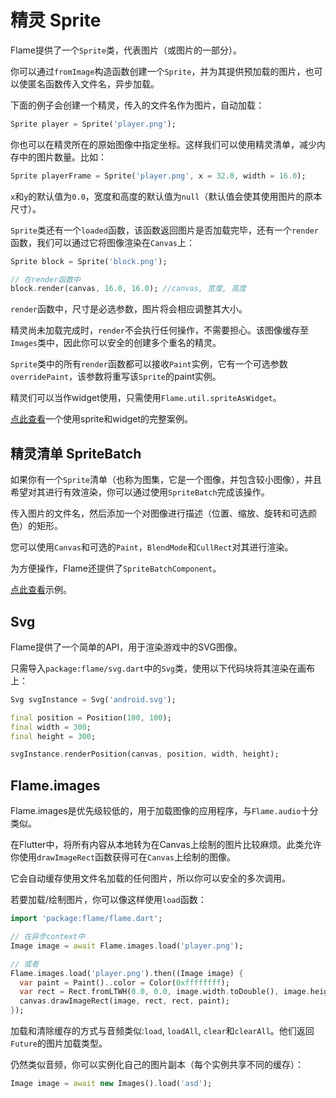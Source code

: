 # 精灵 Sprite
Flame提供了一个`Sprite`类，代表图片（或图片的一部分）。

你可以通过`fromImage`构造函数创建一个`Sprite`，并为其提供预加载的图片，也可以使匿名函数传入文件名，异步加载。

下面的例子会创建一个精灵，传入的文件名作为图片，自动加载：
```dart
Sprite player = Sprite('player.png');
```

你也可以在精灵所在的原始图像中指定坐标。这样我们可以使用精灵清单，减少内存中的图片数量。比如：
```dart
Sprite playerFrame = Sprite('player.png', x = 32.0, width = 16.0);
```

`x`和`y`的默认值为`0.0`，宽度和高度的默认值为`null`（默认值会使其使用图片的原本尺寸）。

`Sprite`类还有一个`loaded`函数，该函数返回图片是否加载完毕，还有一个`render`函数，我们可以通过它将图像渲染在`Canvas`上：
```dart
Sprite block = Sprite('block.png');

// 在render函数中
block.render(canvas, 16.0, 16.0); //canvas, 宽度, 高度
```

`render`函数中，尺寸是必选参数，图片将会相应调整其大小。

精灵尚未加载完成时，`render`不会执行任何操作，不需要担心。该图像缓存至`Images`类中，因此你可以安全的创建多个重名的精灵。

`Sprite`类中的所有`render`函数都可以接收`Paint`实例，它有一个可选参数`overridePaint`，该参数将重写该`Sprite`的paint实例。

精灵们可以当作widget使用，只需使用`Flame.util.spriteAsWidget`。

[点此查看](https://github.com/flame-engine/flame/blob/master/doc/examples/animation_widget)一个使用sprite和widget的完整案例。

## 精灵清单 SpriteBatch
如果你有一个`Sprite`清单（也称为图集，它是一个图像，并包含较小图像），并且希望对其进行有效渲染，你可以通过使用`SpriteBatch`完成该操作。

传入图片的文件名，然后添加一个对图像进行描述（位置、缩放、旋转和可选颜色）的矩形。

您可以使用`Canvas`和可选的`Paint`，`BlendMode`和`CullRect`对其进行渲染。

为方便操作，Flame还提供了`SpriteBatchComponent`。

[点此查看](https://github.com/flame-engine/flame/blob/master/doc/examples/sprite_batch)示例。

## Svg
Flame提供了一个简单的API，用于渲染游戏中的SVG图像。

只需导入`package:flame/svg.dart`中的`Svg`类，使用以下代码块将其渲染在画布上：
```dart
Svg svgInstance = Svg('android.svg');

final position = Position(100, 100);
final width = 300;
final height = 300;

svgInstance.renderPosition(canvas, position, width, height);
```

## Flame.images
Flame.images是优先级较低的，用于加载图像的应用程序，与`Flame.audio`十分类似。

在Flutter中，将所有内容从本地转为在Canvas上绘制的图片比较麻烦。此类允许你使用`drawImageRect`函数获得可在`Canvas`上绘制的图像。

它会自动缓存使用文件名加载的任何图片，所以你可以安全的多次调用。

若要加载/绘制图片，你可以像这样使用`load`函数：
```dart
import 'package:flame/flame.dart';

// 在异步context中
Image image = await Flame.images.load('player.png');

// 或者
Flame.images.load('player.png').then((Image image) {
  var paint = Paint()..color = Color(0xffffffff);
  var rect = Rect.fromLTWH(0.0, 0.0, image.width.toDouble(), image.height.toDouble());
  canvas.drawImageRect(image, rect, rect, paint);
});
```

加载和清除缓存的方式与音频类似:`load`, `loadAll`, `clear`和`clearAll`。他们返回`Future`的图片加载类型。

仍然类似音频，你可以实例化自己的图片副本（每个实例共享不同的缓存）：
```dart
Image image = await new Images().load('asd');
```